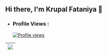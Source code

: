 ## Hi there, I'm Krupal Fataniya 👋

- ### Profile Views :

  [![Profile views](https://komarev.com/ghpvc/?username=krupal-036&label=Profile%20views&style=for-the-badge)](https://github.com/)

| <a href="https://github.com/anuraghazra/github-readme-stats"><img align="center" src="https://github-readme-stats.vercel.app/api/top-langs/?username=krupal-036&layout=compact&theme=buefy&hide_border=true" /></a> |
| ------------- |



